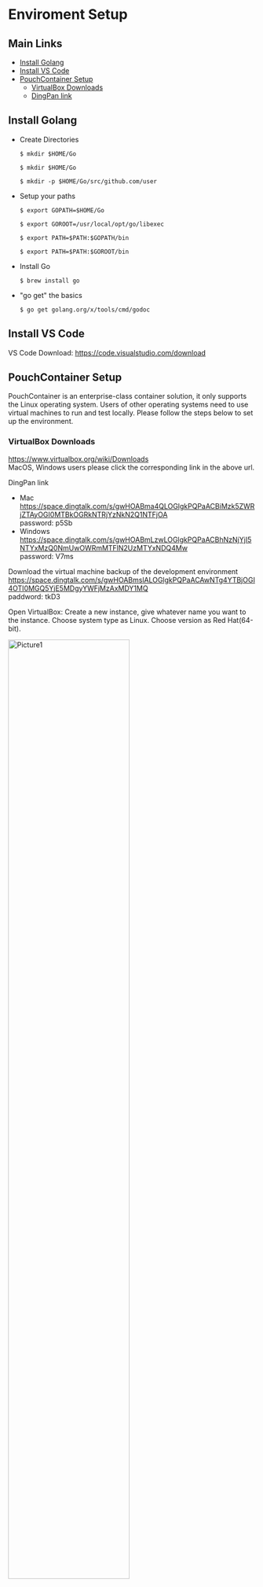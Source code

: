 # Enviroment Setup

## Main Links

- [Install Golang](#install-golang)
- [Install VS Code](#install-vs-code)
- [PouchContainer Setup](#pouchcontainer-setup)
  - [VirtualBox Downloads](#virtualbox-downloads)
  - [DingPan link](#dingPan-link)

## Install Golang

- Create Directories

  `$ mkdir $HOME/Go`
  
  `$ mkdir $HOME/Go`
  
  `$ mkdir -p $HOME/Go/src/github.com/user`

 

- Setup your paths

  `$ export GOPATH=$HOME/Go`
  
  `$ export GOROOT=/usr/local/opt/go/libexec`
  
  `$ export PATH=$PATH:$GOPATH/bin`
  
  `$ export PATH=$PATH:$GOROOT/bin`

 

- Install Go

  `$ brew install go`

 

- "go get" the basics

  `$ go get golang.org/x/tools/cmd/godoc`

 

## Install VS Code

VS Code Download: <https://code.visualstudio.com/download>



## PouchContainer Setup

PouchContainer is an enterprise-class container solution, it only supports the Linux operating system. Users of other operating systems need to use virtual machines to run and test locally. Please follow the steps below to set up the environment.

 
### VirtualBox Downloads
  <https://www.virtualbox.org/wiki/Downloads>   
  MacOS,  Windows users please click the corresponding link in the above url.
  
  DingPan link
  - Mac
      <https://space.dingtalk.com/s/gwHOABma4QLOGlgkPQPaACBiMzk5ZWRjZTAyOGI0MTBkOGRkNTRjYzNkN2Q1NTFjOA>   
      password: p5Sb
  - Windows
      <https://space.dingtalk.com/s/gwHOABmLzwLOGlgkPQPaACBhNzNjYjI5NTYxMzQ0NmUwOWRmMTFlN2UzMTYxNDQ4Mw>   
      password: V7ms
 
  Download the virtual machine backup of the development environment
  https://space.dingtalk.com/s/gwHOABmslALOGlgkPQPaACAwNTg4YTBjOGI4OTI0MGQ5YjE5MDgyYWFjMzAxMDY1MQ   
  paddword: tkD3 

  Open VirtualBox: Create a new instance, give whatever name you want to the instance. Choose system type as Linux. Choose version as Red Hat(64-bit).

  <img src="https://img.alicdn.com/tfs/TB1zfYLDv1TBuNjy0FjXXajyXXa-939-687.png" alt="Picture1" width="70%" >
 

  click continue to the next step. Set memory size as 1024M.

  <img src="https://img.alicdn.com/tfs/TB153GfDpOWBuNjy0FiXXXFxVXa-939-558.png" alt="Picture2" width="70%" >
 

  Click continue. Use the virtual disk file download in the last step. The CentOS.vdi file. Click "Create" to create a new instance. Start the new instance, login with users: root, password: Ali88Baiji

  <img src="https://img.alicdn.com/tfs/TB1afqRDuySBuNjy1zdXXXPxFXa-939-552.png" alt="Picture3" width="70%" >


  Use ip ad command to see the MAC address of your machine.

  `$ Ip ad`

  <img src="https://img.alicdn.com/tfs/TB1NVGpDER1BeNjy0FmXXb0wVXa-939-397.png" alt="Picture4" width="70%" >

  Use vim to modify /etc/sysconfig/network-scripts/ifcfg-eth0 file, modify the HWADDR same as the MAC address showed above. Save and exit.

  <img src="https://img.alicdn.com/tfs/TB1u_JCvnXYBeNkHFrdXXciuVXa-939-639.png" alt="Picture5" width="70%" >


  Reboot and ping [www.alibaba-inc.com](http://www.alibaba-inc.com) to see if the network connection is correct.

  <img src="https://img.alicdn.com/tfs/TB1CW8oviOYBuNjSsD4XXbSkFXa-939-216.png" alt="Picture6" width="70%" >

 
  `$ systemctl  start pouch`

  Start the pouch service.

  `$ pouch run -t -d busybox sh`

  Start a busybox basic container.

  <img src="https://img.alicdn.com/tfs/TB1jFuFDACWBuNjy0FaXXXUlXXa-939-87.png" alt="Picture7" width="70%" >

  `$ pouch exec -it {ID} sh`

  The ID is the first six characters showed in the last command.

  <img src="https://img.alicdn.com/tfs/TB1_G6bDxGYBuNjy0FnXXX5lpXa-939-75.png" alt="Picture8" width="70%" >

  Now, you have successfully start the PouchContainer service.

